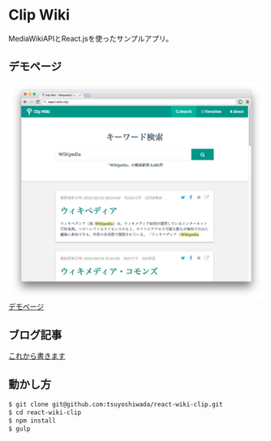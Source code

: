 Clip Wiki
=========

MediaWikiAPIとReact.jsを使ったサンプルアプリ。


## デモページ
![screenhost](https://raw.githubusercontent.com/tsuyoshiwada/react-wiki-clip/images/screenshot.png)
[デモページ](http://tsuyoshiwada.github.io/react-wiki-clip/)


## ブログ記事
[これから書きます](http://example.com/)


## 動かし方
```
$ git clone git@github.com:tsuyoshiwada/react-wiki-clip.git
$ cd react-wiki-clip
$ npm install
$ gulp
```
